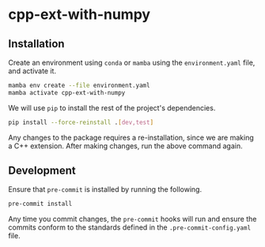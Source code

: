 # cpp-ext-with-numpy

## Installation

Create an environment using `conda` or `mamba` using the `environment.yaml` file, and
activate it.

```bash
mamba env create --file environment.yaml
mamba activate cpp-ext-with-numpy
```

We will use `pip` to install the rest of the project's dependencies.

```bash
pip install --force-reinstall .[dev,test]
```

Any changes to the package requires a re-installation, since we are making a C++
extension. After making changes, run the above command again.

## Development

Ensure that `pre-commit` is installed by running the following.

```bash
pre-commit install
```

Any time you commit changes, the `pre-commit` hooks will run and ensure the commits
conform to the standards defined in the `.pre-commit-config.yaml` file.
